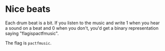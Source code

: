 # Nice beats

Each drum beat is a bit. If you listen to the music and write 1 when you hear a sound on a beat and 0 when you don't, you'd get a binary
representation saying "flagispactfmusic".

The flag is `pactfmusic`.
